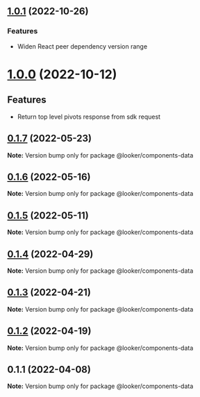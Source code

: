 ## [1.0.1](https://github.com/looker-open-source/components/compare/22.16.0...1.0.1) (2022-10-26)


### Features

* Widen React peer dependency version range


# [1.0.0](https://github.com/looker-open-source/components/compare/22.16.0...1.0.0) (2022-10-12)

## Features

* Return top level pivots response from sdk request

## [0.1.7](https://github.com/looker-open-source/components/compare/@looker/components-data@0.1.6...@looker/components-data@0.1.7) (2022-05-23)

**Note:** Version bump only for package @looker/components-data





## [0.1.6](https://github.com/looker-open-source/components/compare/@looker/components-data@0.1.5...@looker/components-data@0.1.6) (2022-05-16)

**Note:** Version bump only for package @looker/components-data





## [0.1.5](https://github.com/looker-open-source/components/compare/@looker/components-data@0.1.4...@looker/components-data@0.1.5) (2022-05-11)

**Note:** Version bump only for package @looker/components-data





## [0.1.4](https://github.com/looker-open-source/components/compare/@looker/components-data@0.1.3...@looker/components-data@0.1.4) (2022-04-29)

**Note:** Version bump only for package @looker/components-data





## [0.1.3](https://github.com/looker-open-source/components/compare/@looker/components-data@0.1.2...@looker/components-data@0.1.3) (2022-04-21)

**Note:** Version bump only for package @looker/components-data





## [0.1.2](https://github.com/looker-open-source/components/compare/@looker/components-data@0.1.1...@looker/components-data@0.1.2) (2022-04-19)

**Note:** Version bump only for package @looker/components-data





## 0.1.1 (2022-04-08)

**Note:** Version bump only for package @looker/components-data